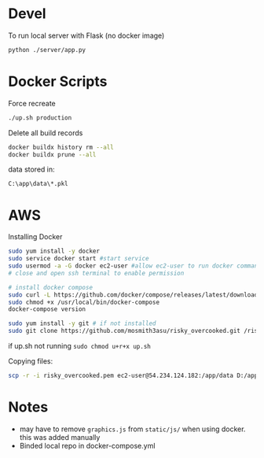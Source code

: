 # Devel
To run local server with Flask (no docker image)
```bash
python ./server/app.py
```


# Docker Scripts

Force recreate
```bash
./up.sh production
```
Delete all build records
```bash
docker buildx history rm --all
docker buildx prune --all
```
data stored in:
```
C:\app\data\*.pkl
```

# AWS
Installing Docker
```bash
sudo yum install -y docker
sudo service docker start #start service
sudo usermod -a -G docker ec2-user #allow ec2-user to run docker commands without sudo
# close and open ssh terminal to enable permission

# install docker compose
sudo curl -L https://github.com/docker/compose/releases/latest/download/docker-compose-$(uname -s)-$(uname -m) -o /usr/local/bin/docker-compose
sudo chmod +x /usr/local/bin/docker-compose
docker-compose version
```
```bash
sudo yum install -y git # if not installed
sudo git clone https://github.com/mosmith3asu/risky_overcooked.git /risky_overcooked

```
if up.sh not running `sudo chmod u+r+x up.sh`

Copying files:
```bash
scp -r -i risky_overcooked.pem ec2-user@54.234.124.182:/app/data D:/app/

```
# Notes
- may have to remove `graphics.js` from `static/js/` when using docker. this was added manually
- Binded local repo in docker-compose.yml